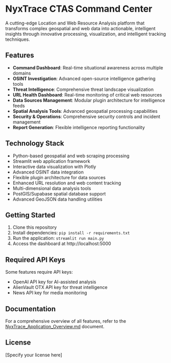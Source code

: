 # NyxTrace CTAS Command Center

A cutting-edge Location and Web Resource Analysis platform that transforms complex geospatial and web data into actionable, intelligent insights through innovative processing, visualization, and intelligent tracking techniques.

## Features

- **Command Dashboard**: Real-time situational awareness across multiple domains
- **OSINT Investigation**: Advanced open-source intelligence gathering tools
- **Threat Intelligence**: Comprehensive threat landscape visualization
- **URL Health Dashboard**: Real-time monitoring of critical web resources
- **Data Sources Management**: Modular plugin architecture for intelligence feeds
- **Spatial Analysis Tools**: Advanced geospatial processing capabilities
- **Security & Operations**: Comprehensive security controls and incident management
- **Report Generation**: Flexible intelligence reporting functionality

## Technology Stack

- Python-based geospatial and web scraping processing
- Streamlit web application framework
- Interactive data visualization with Plotly
- Advanced OSINT data integration
- Flexible plugin architecture for data sources
- Enhanced URL resolution and web content tracking
- Multi-dimensional data analysis tools
- PostGIS/Supabase spatial database support
- Advanced GeoJSON data handling utilities

## Getting Started

1. Clone this repository
2. Install dependencies: `pip install -r requirements.txt`
3. Run the application: `streamlit run main.py`
4. Access the dashboard at http://localhost:5000

## Required API Keys

Some features require API keys:
- OpenAI API key for AI-assisted analysis
- AlienVault OTX API key for threat intelligence
- News API key for media monitoring

## Documentation

For a comprehensive overview of all features, refer to the [NyxTrace_Application_Overview.md](NyxTrace_Application_Overview.md) document.

## License

[Specify your license here]